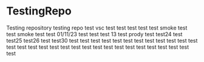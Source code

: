 # TestingRepo
Testing repository
testing repo
test
vsc test
test
test
test test
smoke test
test smoke test
test 01/11/23
test
test 
test 13
test prody
test
test24
test
test25
test26
test
test30
test
test
test
test
test
test
test
test
test
test
test
test
test
test
test
test
test
test
test
test
test
test
test
test
test
test
test
test
test
test